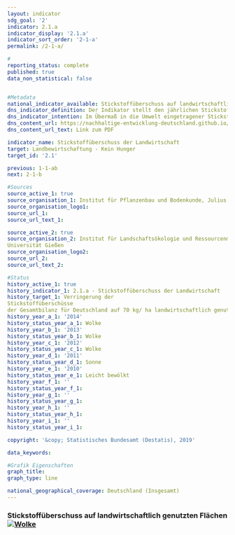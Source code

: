 ```yaml
---                       
layout: indicator                       
sdg_goal: '2'                       
indicator: 2.1.a                       
indicator_display: '2.1.a'                       
indicator_sort_order: '2-1-a'                       
permalink: /2-1-a/                       

#                       
reporting_status: complete                       
published: true                       
data_non_statistical: false                       


#Metadata                       
national_indicator_available: Stickstoffüberschuss auf landwirtschaftlich genutzen Flächen                       
dns_indicator_definition: Der Indikator stellt den jährlichen Stickstoffüberschuss für den Sektor Landwirtschaft, berechnet als Stickstoffzufuhr abzüglich Abfuhr von Stickstoff, in Kilogramm (kg) je Hektar (ha) landwirtschaftlich genutzter Fläche dar.                       
dns_indicator_intention: Im Übermaß in die Umwelt eingetragener Stickstoff führt zur Belastung von Grund- und Oberflächenwasser, zur Überversorgung von Binnengewässern, Meeren und Landökosystemen mit Nährstoffen (Eutrophierung), zur Entstehung von Treibhausgasen und versauernden Luftschadstoffen mit negativen Folgen für Klima, Artenvielfalt und Landschaftsqualität. Für den Zeitraum 2028 bis 2032 soll im Mittel eine Verringerung der Stickstoffüberschüsse der Gesamtbilanz für Deutschland auf 70 Kilogramm je Hektar landwirtschaftlich genutzter Fläche pro Jahr erreicht werden.                       
dns_content_url: https://nachhaltige-entwicklung-deutschland.github.io/open-sdg-site-starter/public/content/2.1.a.pdf                       
dns_content_url_text: Link zum PDF                       

indicator_name: Stickstoffüberschuss der Landwirtschaft                       
target: Landbewirtschaftung - Kein Hunger                       
target_id: '2.1'                       

previous: 1-1-ab                       
next: 2-1-b                       

#Sources
source_active_1: true                               
source_organisation_1: Institut für Pflanzenbau und Bodenkunde, Julius Kühn-Institut                               
source_organisation_logo1:                                
source_url_1:                                
source_url_text_1:                                

source_active_2: true                               
source_organisation_2: Institut für Landschaftsökologie und Ressourcenmanagement,
Universität Gießen                               
source_organisation_logo2:                                
source_url_2:                                
source_url_text_2:                                

#Status                           
history_active_1: true                           
history_indicator_1: 2.1.a - Stickstoffüberschuss der Landwirtschaft                           
history_target_1: Verringerung der
Stickstoffüberschüsse
der Gesamtbilanz für Deutschland auf 70 kg/ ha landwirtschaftlich genutzter Fläche im Jahresmittel 2028-2032
history_year_a_1: '2014'                               
history_status_year_a_1: Wolke
history_year_b_1: '2013'                               
history_status_year_b_1: Wolke
history_year_c_1: '2012'                               
history_status_year_c_1: Wolke
history_year_d_1: '2011'                               
history_status_year_d_1: Sonne
history_year_e_1: '2010'                               
history_status_year_e_1: Leicht bewölkt
history_year_f_1: ''                               
history_status_year_f_1:
history_year_g_1: ''                               
history_status_year_g_1:
history_year_h_1: ''                               
history_status_year_h_1:
history_year_i_1: ''                               
history_status_year_i_1:                         

copyright: '&copy; Statistisches Bundesamt (Destatis), 2019'                       

data_keywords:                      

#Grafik Eigenschaften                       
graph_title:                        
graph_type: line                       

national_geographical_coverage: Deutschland (Insgesamt)
---
```

<h3>Stickstoffüberschuss auf landwirtschaftlich genutzten Flächen
  <a href="https://nachhaltige-entwicklung-deutschland.github.io/open-sdg-site-starter/status/"><img src="https://g205sdgs.github.io/sdg-indicators/public/Wettersymbole/Wolke.png" alt="Wolke" />
  </a>
</h3>
